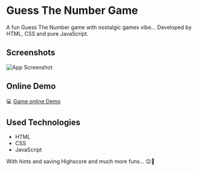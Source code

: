 
# Guess The Number Game

A fun Guess The Number game with nostalgic games vibe...
Developed by HTML, CSS and pure JavaScript.



## Screenshots

![App Screenshot](https://github-production-user-asset-6210df.s3.amazonaws.com/73791490/293424893-fb73368a-52f7-4f8f-83f5-be84c3d070d1.jpg)


## Online Demo

💻 [Game online Demo](https://gtngame.vercel.app//)

## Used Technologies

 - HTML
 - CSS
 - JavaScript

With hints and saving Highscore and much more funs... 😉🌟

